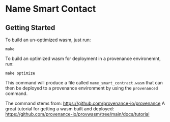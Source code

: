 # Name Smart Contact

## Getting Started
To build an un-optimized wasm, just run:
```shell
make
```

To build an optimized wasm for deployment in a provenance environemnt, run:
```shell
make optimize
```
This command will produce a file called `name_smart_contract.wasm` that can then be deployed to a provenance environment
by using the `provenanced` command.  

The command stems from: https://github.com/provenance-io/provenance
A great tutorial for getting a wasm built and deployed: https://github.com/provenance-io/provwasm/tree/main/docs/tutorial

